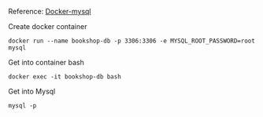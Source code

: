 Reference: [Docker-mysql](https://hub.docker.com/_/mysql)

Create docker container
```
docker run --name bookshop-db -p 3306:3306 -e MYSQL_ROOT_PASSWORD=root mysql
```

Get into container bash
```
docker exec -it bookshop-db bash
```
Get into Mysql
```
mysql -p
```
